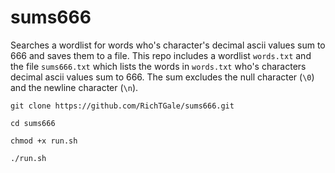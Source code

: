# sums666
Searches a wordlist for words who's character's decimal ascii values sum to 666 and saves them to a file.
This repo includes a wordlist `words.txt` and the file `sums666.txt` which lists the words in `words.txt` who's characters decimal ascii values sum to 666.
The sum excludes the null character (`\0`) and the newline character (`\n`).

```
git clone https://github.com/RichTGale/sums666.git
```

```
cd sums666
```

```
chmod +x run.sh
```

```
./run.sh
```
